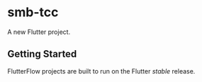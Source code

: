 # smb-tcc

A new Flutter project.

## Getting Started

FlutterFlow projects are built to run on the Flutter _stable_ release.
